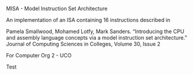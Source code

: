 MISA - Model Instruction Set Architecture 

An implementation of an ISA containing 16 instructions described in 

Pamela Smallwood, Mohamed Lotfy, Mark Sanders. “Introducing the CPU and assembly language concepts via a model instruction set architecture.” Journal of Computing Sciences in Colleges, Volume 30, Issue 2

For Computer Org 2 - UCO

Test
